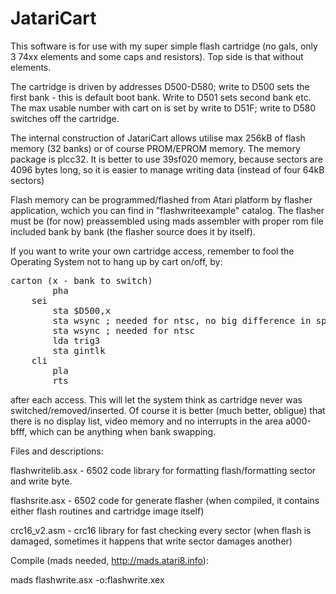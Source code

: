 # JatariCart

This software is for use with my super simple flash cartridge (no gals, only 3 74xx elements and some caps and resistors). Top side is that without elements.

The cartridge is driven by addresses D500-D580; write to D500 sets the first bank - this is default boot bank. Write to D501 sets second bank etc. The max usable number with cart on is set by write to D51F; write to D580 switches off the cartridge.

The internal construction of JatariCart allows utilise max 256kB of flash memory (32 banks) or of course PROM/EPROM memory.
The memory package is plcc32. It is better to use 39sf020 memory, because sectors are 4096 bytes long, so it is easier to manage writing data (instead of four 64kB sectors)

Flash memory can be programmed/flashed from Atari platform by flasher application, wchich you can find in "flashwriteexample" catalog.
The flasher must be (for now) preassembled using mads assembler with proper rom file included bank by bank (the flasher source does it by itself).

If you want to write your own cartridge access, remember to fool the Operating System not to hang up by cart on/off, by:

<pre>
carton (x - bank to switch) 
        pha 
	sei
        sta $D500,x
        sta wsync ; needed for ntsc, no big difference in speed 
        sta wsync ; needed for ntsc 
        lda trig3 
        sta gintlk 
	cli
        pla 
        rts  
</pre>

after each access. This will let the system think as cartridge never was switched/removed/inserted. Of course it is better (much better, obligue) that there is no display list, video memory and no interrupts in the area a000-bfff, which can be anything when bank swapping.

Files and descriptions:

flashwritelib.asx - 6502 code library for formatting flash/formatting sector and write byte.

flashsrite.asx - 6502 code for generate flasher (when compiled, it contains either flash routines and cartridge image itself)

crc16_v2.asm - crc16 library for fast checking every sector (when flash is damaged, sometimes it happens that write sector damages another)

Compile (mads needed, http://mads.atari8.info):

mads flashwrite.asx -o:flashwrite.xex
